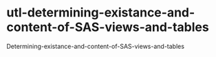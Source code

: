# utl-determining-existance-and-content-of-SAS-views-and-tables
Determining-existance-and-content-of-SAS-views-and-tables
